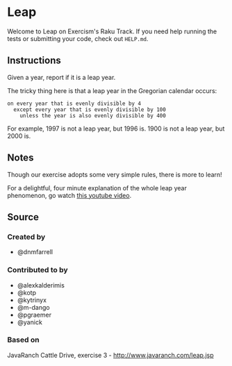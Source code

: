 # Leap

Welcome to Leap on Exercism's Raku Track.
If you need help running the tests or submitting your code, check out `HELP.md`.

## Instructions

Given a year, report if it is a leap year.

The tricky thing here is that a leap year in the Gregorian calendar occurs:

```text
on every year that is evenly divisible by 4
  except every year that is evenly divisible by 100
    unless the year is also evenly divisible by 400
```

For example, 1997 is not a leap year, but 1996 is.  1900 is not a leap
year, but 2000 is.

## Notes

Though our exercise adopts some very simple rules, there is more to
learn!

For a delightful, four minute explanation of the whole leap year
phenomenon, go watch [this youtube video][video].

[video]: http://www.youtube.com/watch?v=xX96xng7sAE

## Source

### Created by

- @dnmfarrell

### Contributed to by

- @alexkalderimis
- @kotp
- @kytrinyx
- @m-dango
- @pgraemer
- @yanick

### Based on

JavaRanch Cattle Drive, exercise 3 - http://www.javaranch.com/leap.jsp